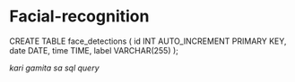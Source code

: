 # Facial-recognition


CREATE TABLE face_detections (
    id INT AUTO_INCREMENT PRIMARY KEY,
    date DATE,
    time TIME,
    label VARCHAR(255) 
);

*kari gamita sa sql query*
